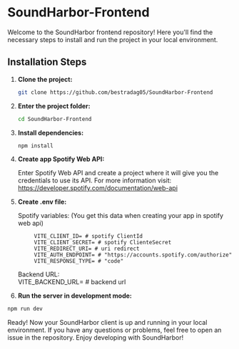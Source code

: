 # SoundHarbor-Frontend

Welcome to the SoundHarbor frontend repository! Here you'll find the necessary steps to install and run the project in your local environment.

## Installation Steps

1. **Clone the project:**

   ```bash
   git clone https://github.com/bestradag05/SoundHarbor-Frontend

2. **Enter the project folder:**

   ```bash
   cd SoundHarbor-Frontend

3. **Install dependencies:**

   ```bash
   npm install

4. **Create app Spotify Web API:**

    
      Enter Spotify Web API and create a project where it will give you the credentials to use its API.
      For more information visit: https://developer.spotify.com/documentation/web-api

5. **Create .env file:**

     Spotify variables:  (You get this data when creating your app in spotify web api)

   
            VITE_CLIENT_ID= # spotify ClientId   
            VITE_CLIENT_SECRET= # spotify ClienteSecret   
            VITE_REDIRECT_URI= # uri redirect   
            VITE_AUTH_ENDPOINT= # "https://accounts.spotify.com/authorize"
            VITE_RESPONSE_TYPE= # "code"
             
      Backend URL:  
            VITE_BACKEND_URL= # backend url

7. **Run the server in development mode:**

```bash
npm run dev
```
Ready! Now your SoundHarbor client is up and running in your local environment. If you have any questions or problems, feel free to open an issue in the repository. Enjoy developing with SoundHarbor!
